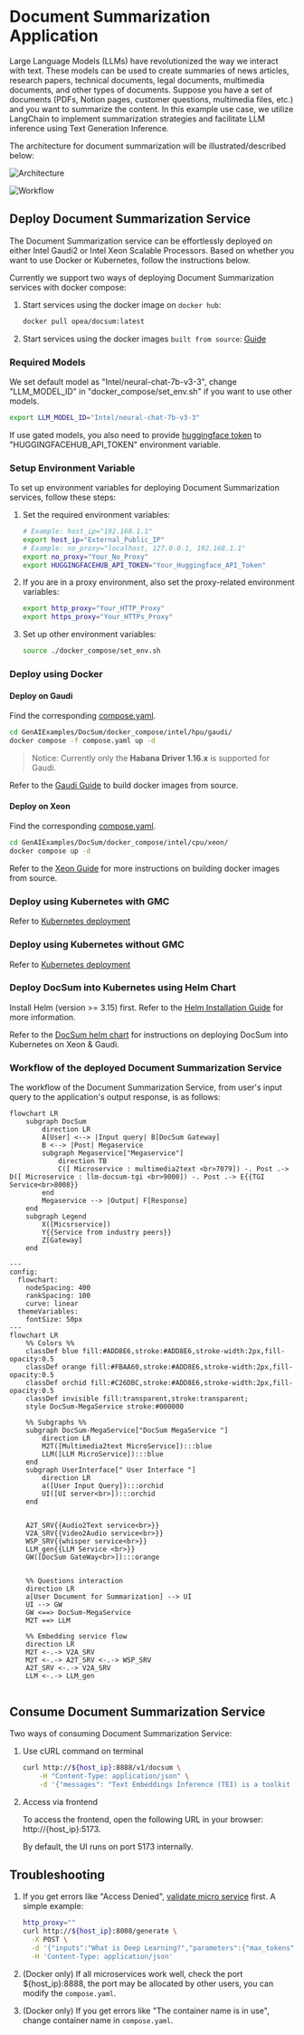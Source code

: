 # Document Summarization Application

Large Language Models (LLMs) have revolutionized the way we interact with text. These models can be used to create summaries of news articles, research papers, technical documents, legal documents, multimedia documents, and other types of documents. Suppose you have a set of documents (PDFs, Notion pages, customer questions, multimedia files, etc.) and you want to summarize the content. In this example use case, we utilize LangChain to implement summarization strategies and facilitate LLM inference using Text Generation Inference.

The architecture for document summarization will be illustrated/described below:

![Architecture](./assets/img/docsum_architecture.png)

![Workflow](./assets/img/docsum_workflow.png)

## Deploy Document Summarization Service

The Document Summarization service can be effortlessly deployed on either Intel Gaudi2 or Intel Xeon Scalable Processors.
Based on whether you want to use Docker or Kubernetes, follow the instructions below.

Currently we support two ways of deploying Document Summarization services with docker compose:

1. Start services using the docker image on `docker hub`:

   ```bash
   docker pull opea/docsum:latest
   ```

2. Start services using the docker images `built from source`: [Guide](https://github.com/opea-project/GenAIExamples/tree/main/DocSum/docker_compose)

### Required Models

We set default model as "Intel/neural-chat-7b-v3-3", change "LLM_MODEL_ID" in "docker_compose/set_env.sh" if you want to use other models.

```bash
export LLM_MODEL_ID="Intel/neural-chat-7b-v3-3"
```

If use gated models, you also need to provide [huggingface token](https://huggingface.co/docs/hub/security-tokens) to "HUGGINGFACEHUB_API_TOKEN" environment variable.

### Setup Environment Variable

To set up environment variables for deploying Document Summarization services, follow these steps:

1. Set the required environment variables:

   ```bash
   # Example: host_ip="192.168.1.1"
   export host_ip="External_Public_IP"
   # Example: no_proxy="localhost, 127.0.0.1, 192.168.1.1"
   export no_proxy="Your_No_Proxy"     
   export HUGGINGFACEHUB_API_TOKEN="Your_Huggingface_API_Token"
   ```

2. If you are in a proxy environment, also set the proxy-related environment variables:

   ```bash
   export http_proxy="Your_HTTP_Proxy"
   export https_proxy="Your_HTTPs_Proxy"
   ```

3. Set up other environment variables:

   ```bash
   source ./docker_compose/set_env.sh
   ```

### Deploy using Docker

#### Deploy on Gaudi

Find the corresponding [compose.yaml](./docker_compose/intel/hpu/gaudi/compose.yaml).

```bash
cd GenAIExamples/DocSum/docker_compose/intel/hpu/gaudi/
docker compose -f compose.yaml up -d
```

> Notice: Currently only the **Habana Driver 1.16.x** is supported for Gaudi.

Refer to the [Gaudi Guide](./docker_compose/intel/hpu/gaudi/README.md) to build docker images from source.

#### Deploy on Xeon

Find the corresponding [compose.yaml](./docker_compose/intel/cpu/xeon/compose.yaml).

```bash
cd GenAIExamples/DocSum/docker_compose/intel/cpu/xeon/
docker compose up -d
```

Refer to the [Xeon Guide](./docker_compose/intel/cpu/xeon/README.md) for more instructions on building docker images from source.

### Deploy using Kubernetes with GMC

Refer to [Kubernetes deployment](./kubernetes/intel/README_gmc.md)

### Deploy using Kubernetes without GMC

Refer to [Kubernetes deployment](./kubernetes/intel/README.md)

### Deploy DocSum into Kubernetes using Helm Chart

Install Helm (version >= 3.15) first. Refer to the [Helm Installation Guide](https://helm.sh/docs/intro/install/) for more information.

Refer to the [DocSum helm chart](https://github.com/opea-project/GenAIInfra/tree/main/helm-charts/docsum/README.md) for instructions on deploying DocSum into Kubernetes on Xeon & Gaudi.

### Workflow of the deployed Document Summarization Service

The workflow of the Document Summarization Service, from user's input query to the application's output response, is as follows:

```mermaid
flowchart LR
    subgraph DocSum
        direction LR
        A[User] <--> |Input query| B[DocSum Gateway]
        B <--> |Post| Megaservice
        subgraph Megaservice["Megaservice"]
            direction TB
            C([ Microservice : multimedia2text <br>7079]) -. Post .-> D([ Microservice : llm-docsum-tgi <br>9000]) -. Post .-> E{{TGI Service<br>8008}}
        end
        Megaservice --> |Output| F[Response]
    end
    subgraph Legend
        X([Micsrservice])
        Y{{Service from industry peers}}
        Z[Gateway]
    end
```




```mermaid
---
config:
  flowchart:
    nodeSpacing: 400
    rankSpacing: 100
    curve: linear
  themeVariables:
    fontSize: 50px
---
flowchart LR
    %% Colors %%
    classDef blue fill:#ADD8E6,stroke:#ADD8E6,stroke-width:2px,fill-opacity:0.5
    classDef orange fill:#FBAA60,stroke:#ADD8E6,stroke-width:2px,fill-opacity:0.5
    classDef orchid fill:#C26DBC,stroke:#ADD8E6,stroke-width:2px,fill-opacity:0.5
    classDef invisible fill:transparent,stroke:transparent;
    style DocSum-MegaService stroke:#000000

    %% Subgraphs %%
    subgraph DocSum-MegaService["DocSum MegaService "]
        direction LR
        M2T([Multimedia2text MicroService]):::blue
        LLM([LLM MicroService]):::blue
    end
    subgraph UserInterface[" User Interface "]
        direction LR
        a([User Input Query]):::orchid
        UI([UI server<br>]):::orchid
    end


    A2T_SRV{{Audio2Text service<br>}}
    V2A_SRV{{Video2Audio service<br>}}
    WSP_SRV{{whisper service<br>}}
    LLM_gen{{LLM Service <br>}}
    GW([DocSum GateWay<br>]):::orange


    %% Questions interaction
    direction LR
    a[User Document for Summarization] --> UI
    UI --> GW
    GW <==> DocSum-MegaService
    M2T ==> LLM
    
    %% Embedding service flow
    direction LR
    M2T <-.-> V2A_SRV
    M2T <-.-> A2T_SRV <-.-> WSP_SRV
    A2T_SRV <-.-> V2A_SRV 
    LLM <-.-> LLM_gen


```
<!-- TTS([TTS MicroService]):::blue -->
<!-- SPC_SRV{{speecht5 service <br>}} -->
<!-- LLM ==> TTS -->
<!-- TTS <-.-> SPC_SRV -->


## Consume Document Summarization Service

Two ways of consuming Document Summarization Service:

1. Use cURL command on terminal

   ```bash
   curl http://${host_ip}:8888/v1/docsum \
       -H "Content-Type: application/json" \
       -d '{"messages": "Text Embeddings Inference (TEI) is a toolkit for deploying and serving open source text embeddings and sequence classification models. TEI enables high-performance extraction for the most popular models, including FlagEmbedding, Ember, GTE and E5."}'
   ```

2. Access via frontend

   To access the frontend, open the following URL in your browser: http://{host_ip}:5173.

   By default, the UI runs on port 5173 internally.

## Troubleshooting

1. If you get errors like "Access Denied", [validate micro service](https://github.com/opea-project/GenAIExamples/tree/main/DocSum/docker_compose/intel/cpu/xeon/README.md#validate-microservices) first. A simple example:

   ```bash
   http_proxy=""
   curl http://${host_ip}:8008/generate \
     -X POST \
     -d '{"inputs":"What is Deep Learning?","parameters":{"max_tokens":17, "do_sample": true}}' \
     -H 'Content-Type: application/json'
   ```

2. (Docker only) If all microservices work well, check the port ${host_ip}:8888, the port may be allocated by other users, you can modify the `compose.yaml`.

3. (Docker only) If you get errors like "The container name is in use", change container name in `compose.yaml`.
